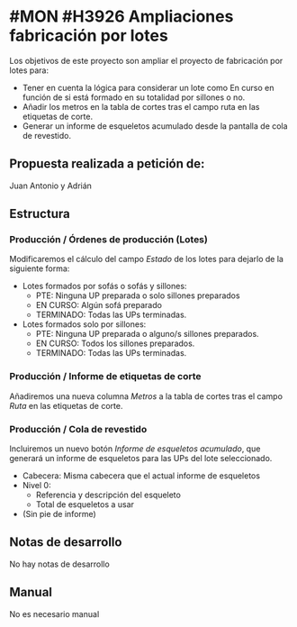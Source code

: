 # #MON #H3926 Ampliaciones fabricación por lotes

Los objetivos de este proyecto son ampliar el proyecto de fabricación por lotes para:
+ Tener en cuenta la lógica para considerar un lote como En curso en función de si está formado en su totalidad por sillones o no.
+ Añadir los metros en la tabla de cortes tras el campo ruta en las etiquetas de corte.
+ Generar un informe de esqueletos acumulado desde la pantalla de cola de revestido.

## Propuesta realizada a petición de:
Juan Antonio y Adrián

## Estructura

### Producción / Órdenes de producción (Lotes)
Modificaremos el cálculo del campo *Estado* de los lotes para dejarlo de la siguiente forma:
+ Lotes formados por sofás o sofás y sillones:
    + PTE: Ninguna UP preparada o solo sillones preparados
    + EN CURSO: Algún sofá preparado
    + TERMINADO: Todas las UPs terminadas.
+ Lotes formados solo por sillones:
    + PTE: Ninguna UP preparada o alguno/s sillones preparados.
    + EN CURSO: Todos los sillones preparados.
    + TERMINADO: Todas las UPs terminadas.

### Producción / Informe de etiquetas de corte
Añadiremos una nueva columna *Metros* a la tabla de cortes tras el campo *Ruta* en las etiquetas de corte.

### Producción / Cola de revestido
Incluiremos un nuevo botón *Informe de esqueletos acumulado*, que generará un informe de esqueletos para las UPs del lote seleccionado.
+ Cabecera: Misma cabecera que el actual informe de esqueletos
+ Nivel 0:
    + Referencia y descripción del esqueleto
    + Total de esqueletos a usar
+ (Sin pie de informe)

## Notas de desarrollo
No hay notas de desarrollo

## Manual
No es necesario manual
